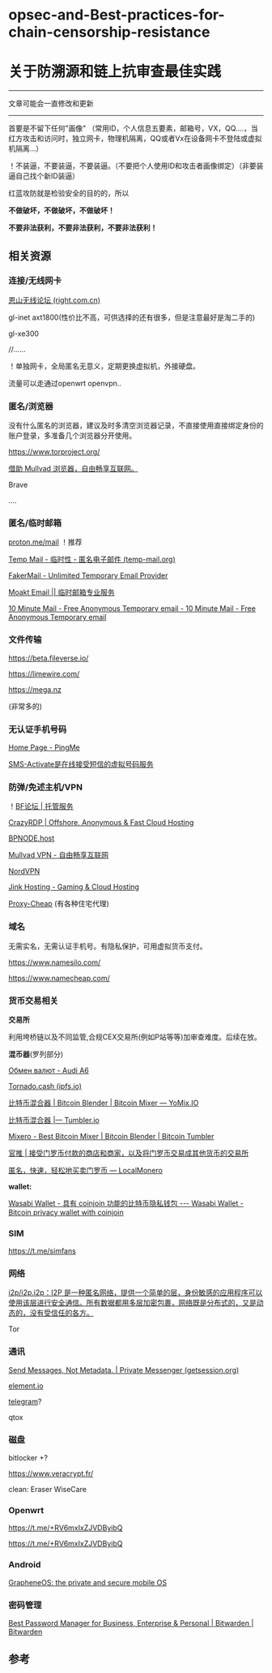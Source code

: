 # opsec-and-Best-practices-for-chain-censorship-resistance

# 关于防溯源和链上抗审查最佳实践

-----------------

文章可能会一直修改和更新

-----------------

首要是不留下任何"画像"  （常用ID，个人信息五要素，邮箱号，VX，QQ....，当红方攻击和访问时，独立网卡，物理机隔离，QQ或者Vx在设备网卡不登陆或虚拟机隔离...）

！不装逼，不要装逼，不要装逼。（不要把个人使用ID和攻击者画像绑定）（非要装逼自己找个新ID装逼）

红蓝攻防就是检验安全的目的的，所以

**不做破坏，不做破坏，不做破坏！**

**不要非法获利，不要非法获利，不要非法获利！**



## 相关资源

### 连接/无线网卡

[恩山无线论坛 (right.com.cn)](https://www.right.com.cn/forum/)

gl-inet axt1800(性价比不高，可供选择的还有很多，但是注意最好是淘二手的)

gl-xe300

//......

！单独网卡，全局匿名无意义，定期更换虚拟机，外接硬盘。

流量可以走通过openwrt  openvpn..



### 匿名/浏览器

没有什么匿名的浏览器，建议及时多清空浏览器记录，不直接使用直接绑定身份的账户登录，多准备几个浏览器分开使用。

https://www.torproject.org/   

[借助 Mullvad 浏览器，自由畅享互联网。](https://mullvad.net/zh-hans/browser)

Brave

....

### 匿名/临时邮箱

[proton.me/mail](https://proton.me/mail) ！推荐

[Temp Mail - 临时性 - 匿名电子邮件 (temp-mail.org)](https://temp-mail.org/zh/)

[FakerMail - Unlimited Temporary Email Provider](https://fakermail.com/)

[Moakt Email || 临时邮箱专业服务](https://www.moakt.com/zh/)

[10 Minute Mail - Free Anonymous Temporary email - 10 Minute Mail - Free Anonymous Temporary email](https://10minutemail.com/)

### 文件传输

https://beta.fileverse.io/

https://limewire.com/

https://mega.nz 

(非常多的)

### 无认证手机号码

[Home Page - PingMe](https://pingme.tel/)

[SMS-Activate是在线接受短信的虚拟号码服务](https://sms-activate.org/cn)

### 防弹/免述主机/VPN

！[BF论坛 | 托管服务](https://breachforums.is/Forum-Hosting-Services)

[CrazyRDP | Offshore, Anonymous & Fast Cloud Hosting](https://crazyrdp.com/)

[BPNODE.host](https://bpnode.host/)

[Mullvad VPN - 自由畅享互联网](https://mullvad.net/zh-hans)

[NordVPN](https://nordvpn.com/zh/)

[Jink Hosting - Gaming & Cloud Hosting](https://jink.host/)

[Proxy-Cheap](https://www.proxy-cheap.com/) (有各种住宅代理)

### 域名

无需实名，无需认证手机号。有隐私保护，可用虚拟货币支付。

https://www.namesilo.com/

https://www.namecheap.com/

### 货币交易相关

**交易所**

利用垮桥链以及不同监管,合规CEX交易所(例如P站等等)加审查难度。后续在放。

**混币器**(罗列部分)

[Обмен валют - Audi A6](https://audia6.best/)

[Tornado.cash (ipfs.io)](https://ipfs.io/ipns/tornadocash.eth/) 

[比特币混合器 | Bitcoin Blender | Bitcoin Mixer — YoMix.IO](https://yomix.io/zh)

[比特币混合器 |— Tumbler.io](https://tumbler.io/zh/)

[Mixero - Best Bitcoin Mixer | Bitcoin Blender | Bitcoin Tumbler](https://mixero.io/)

[官推 | 接受门罗币付款的商店和商家，以及将门罗币交易成其他货币的交易所](https://www.getmonero.org/community/merchants/index.html)

[匿名，快速，轻松地买卖门罗币 — LocalMonero](https://localmonero.co/)

**wallet:**

[Wasabi Wallet - 具有 coinjoin 功能的比特币隐私钱包 --- Wasabi Wallet - Bitcoin privacy wallet with coinjoin](https://wasabiwallet.io/)

### SIM

https://t.me/simfans



### 网络

[i2p/i2p.i2p：I2P 是一种匿名网络，提供一个简单的层，身份敏感的应用程序可以使用该层进行安全通信。所有数据都用多层加密包裹，网络既是分布式的，又是动态的，没有受信任的各方。](https://github.com/i2p/i2p.i2p)

Tor



### 通讯

[ Send Messages, Not Metadata. | Private Messenger (getsession.org)](https://getsession.org/)

[element.io](https://element.io/)

[telegram](https://telegram.org/)?

qtox

### 磁盘

bitlocker +?

https://www.veracrypt.fr/

clean: Eraser  WiseCare

### Openwrt

https://t.me/+RV6mxIxZJVDByibQ 

https://t.me/+RV6mxIxZJVDByibQ

### Android

[GrapheneOS: the private and secure mobile OS](https://grapheneos.org/)

### 密码管理

[Best Password Manager for Business, Enterprise & Personal | Bitwarden | Bitwarden](https://bitwarden.com/)




## 参考
